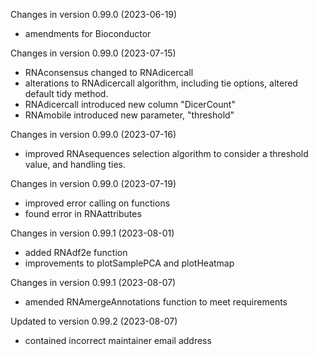 Changes in version  0.99.0 (2023-06-19)
+ amendments for Bioconductor

Changes in version 0.99.0 (2023-07-15)
+ RNAconsensus changed to RNAdicercall
+ alterations to RNAdicercall algorithm, including tie options, altered default tidy method. 
+ RNAdicercall introduced new column "DicerCount" 
+ RNAmobile introduced new parameter, "threshold"

Changes in version  0.99.0 (2023-07-16)
+ improved RNAsequences selection algorithm to consider a threshold value, and 
handling ties. 

Changes in version  0.99.0 (2023-07-19)
+ improved error calling on functions
+ found error in RNAattributes

Changes in version 0.99.1 (2023-08-01)
+ added RNAdf2e function
+ improvements to plotSamplePCA and plotHeatmap

Changes in version  0.99.1 (2023-08-07)
+ amended RNAmergeAnnotations function to meet requirements

Updated to version  0.99.2 (2023-08-07)
+ contained incorrect maintainer email address
